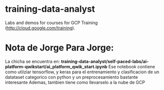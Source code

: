 # training-data-analyst
Labs and demos for courses for GCP Training (http://cloud.google.com/training).

# Nota de Jorge Para Jorge: 
La chicha se encuentra en: **training-data-analyst/self-paced-labs/ai-platform-qwikstart/ai_platform_qwik_start.ipynb** 
Ese notebook contiene como utilziar tensorflow, y keras para el entrenamiento y clasificacion de un datataset categorico con python y un preprocesamiento bastante interesante
Ademas, tambien tiene como llevarselo a la nube de GCP
